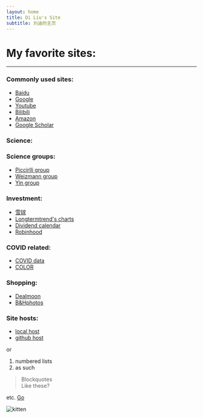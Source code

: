 ```yaml
---
layout: home
title: Di Liu's Site
subtitle: 刘迪的主页
---
```

# <i class="far fa-bookmark"></i> My favorite sites:
---

### <i class="fab fa-angellist"></i> Commonly used sites:
- [Baidu](http://www.baidu.com/)
- [Google](https://www.google.com/)
- [Youtube](https://www.youtube.com/)
- [Bilibili](https://www.bilibili.com/)
- [Amazon](https://www.amazon.com/)
- [Google Scholar](https://scholar.google.com/schhp?hl=en&as_sdt=0,14)

### <i class="fas fa-dna"></i> Science:

### <i class="fas fa-users"></i> Science groups:
- [Piccirlli group](https://voices.uchicago.edu/piccirillilab/lab-members/)
- [Weizmann group](https://www.weizmann-group.com/)
- [Yin group](https://yin.hms.harvard.edu/publications.html)

### <i class="fa fa-university" aria-hidden="true"></i> Investment:
- [雪球](https://xueqiu.com/)
- [Longtermtrend's charts](https://www.longtermtrends.net/stocks-to-real-estate-ratio/)
- [Dividend calendar](https://www.nasdaq.com/market-activity/dividends)
- [Robinhood](https://robinhood.com/)

### <i class="fas fa-viruses"></i> COVID related:
- [COVID data](https://coronavirus.1point3acres.com/zh)
- [COLOR](https://home.color.com/covid/activation/ready-to-activate)

### <i class="fas fa-shopping-cart"></i> Shopping:
- [Dealmoon](http://www.dealmoon.com/cn/)
- [B&Hphotos](https://www.bhphotovideo.com/)

### <i class="fas fa-door-open"></i> Site hosts:
- [local host](http://localhost:4000/)
- [github host](liudidna.github.io)


or

1. numbered lists
2. as such

> Blockquotes  
> Like these?

etc.
<a href="http://stackoverflow.com" target="_blank">Go</a>

![kitten](http://placekitten.com/g/1099/150)
